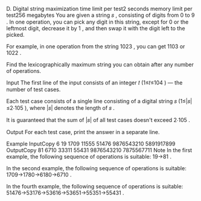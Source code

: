 D. Digital string maximization
time limit per test2 seconds
memory limit per test256 megabytes
You are given a string 𝑠
, consisting of digits from 0
 to 9
. In one operation, you can pick any digit in this string, except for 0
 or the leftmost digit, decrease it by 1
, and then swap it with the digit left to the picked.

For example, in one operation from the string 1023
, you can get 1103
 or 1022
.

Find the lexicographically maximum string you can obtain after any number of operations.

Input
The first line of the input consists of an integer 𝑡
 (1≤𝑡≤104
)  — the number of test cases.

Each test case consists of a single line consisting of a digital string 𝑠
 (1≤|𝑠|≤2⋅105
), where |𝑠|
 denotes the length of 𝑠
.

It is guaranteed that the sum of |𝑠|
 of all test cases doesn't exceed 2⋅105
.

Output
For each test case, print the answer in a separate line.

Example
InputCopy
6
19
1709
11555
51476
9876543210
5891917899
OutputCopy
81
6710
33311
55431
9876543210
7875567711
Note
In the first example, the following sequence of operations is suitable: 19→81
.

In the second example, the following sequence of operations is suitable: 1709→1780→6180→6710
.

In the fourth example, the following sequence of operations is suitable: 51476→53176→53616→53651→55351→55431
.
